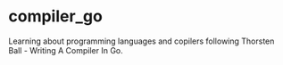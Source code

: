# compiler_go

Learning about programming languages and copilers following Thorsten Ball - Writing A Compiler In Go.
